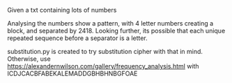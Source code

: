 Given a txt containing lots of numbers

Analysing the numbers show a pattern, with 4 letter numbers creating a block, and separated by 2418. Looking further, its possible that each unique repeated sequence before a separator is a letter.

substitution.py is created to try substitution cipher with that in mind. Otherwise, use https://alexandernwilson.com/gallery/frequency_analysis.html with ICDJCACBFABEKALEMADDGBHBHNBGFOAE